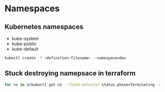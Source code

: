 # Namespaces

## Kubernetes namespaces

* kube-system
* kube-public
* kube-default



```bash
kubectl create -f <definition-filename> --namespace=dev
```

## Stuck destroying namepsace in terraform&#x20;

```bash
for ns in $(kubectl get ns --field-selector status.phase=Terminating -o jsonpath='{.items[*].metadata.name}'); do  kubectl get ns $ns -ojson | jq '.spec.finalizers = []' | kubectl replace --raw "/api/v1/namespaces/$ns/finalize" -f -; done
```

